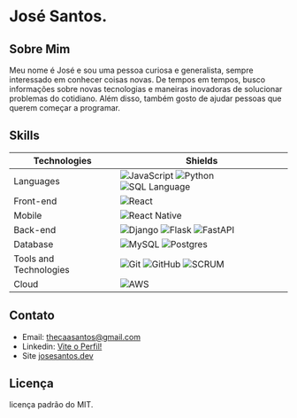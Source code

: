 # José Santos.

## Sobre Mim
Meu nome é José e sou uma pessoa curiosa e generalista, sempre interessado em conhecer coisas novas. De tempos em tempos, busco informações sobre novas tecnologias e maneiras inovadoras de solucionar problemas do cotidiano. Além disso, também gosto de ajudar pessoas que querem começar a programar.

## Skills

| Technologies | Shields |
| --- | --- |
| Languages | ![JavaScript](https://img.shields.io/badge/JavaScript-beginner-yellow) ![Python](https://img.shields.io/badge/Python-Intermediate-blue) ![SQL Language](https://img.shields.io/badge/SQL%20Language-Intermediate-lightgrey) |
| Front-end | ![React](https://img.shields.io/badge/React-beginner-blue) |
| Mobile | ![React Native](https://img.shields.io/badge/React%20Native-beginner-blue) |
| Back-end | ![Django](https://img.shields.io/badge/Django-beginner-darkgreen) ![Flask](https://img.shields.io/badge/Flask-Intermediate-yellowgreen) ![FastAPI](https://img.shields.io/badge/FastAPI-beginner-lightgreen) | 
| Database | ![MySQL](https://img.shields.io/badge/MySQL-Intermediate-blue) ![Postgres](https://img.shields.io/badge/Postgres-beginner-blueviolet) |
| Tools and Technologies | ![Git](https://img.shields.io/badge/Git-Intermediate-orange) ![GitHub](https://img.shields.io/badge/GitHub-Intermediate-green) ![SCRUM](https://img.shields.io/badge/SCRUM-beginner-yellowgreen) |
| Cloud | ![AWS](https://img.shields.io/badge/AWS-beginner-orange) |


## Contato
- Email: [thecaasantos@gmail.com](mailto:thecaasantos@gmail.com)
- Linkedin: [Vite o Perfil!](https://www.linkedin.com/in/josesantosdev/)
- Site [josesantos.dev](https://www.josesantos.dev/)

## Licença
licença padrão do MIT.
